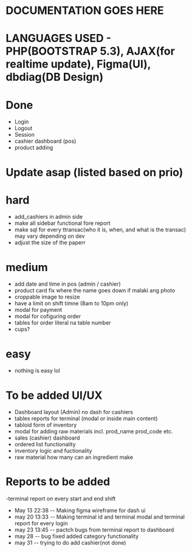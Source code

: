 # DOCUMENTATION GOES HERE 

# LANGUAGES USED - PHP(BOOTSTRAP 5.3), AJAX(for realtime update), Figma(UI), dbdiag(DB Design)

# Done
- Login 
- Logout
- Session
- cashier dashboard (pos)
- product adding 

# Update asap (listed based on prio)
# hard
- add_cashiers in admin side
- make all sidebar functional fore report
- make sql for every ttransac(who it is, when, and what is the transac) may vary depending on dev
- adjust the size of the paperr

# medium
- add date and time in pos (admin / cashier)
- product card fix where the name goes down if malaki ang photo
- croppable image to resize 
- have a limit on shift timne (8am to 10pm only)
- modal for payment
- modal for cofiguring order
- tables for order literal na table number
- cups?
 # easy
 - nothing is easy lol
  

# To be added UI/UX
- Dashboard layout (Admin) no dash for cashiers
- tables reports for terminal (modal or inside main content)
- tabloid form of inventory
- modal for adding raw materials incl. prod_name prod_code etc.
- sales (cashier) dashboard
- ordered list functionality
- inventory logic and fuctionality
- raw material how many can an ingredient make

# Reports to be added
-terminal report on every start and end shift

- May 13 22:38 -- Making figma wireframe for dash ui
- may 20 13:33 -- Making terminal id and terminal modal and terminal report for every login
- may 23 13:45 -- pactch bugs from terminal report to dashboard
- may 28 -- bug fixed added category functionality
- may 31 -- trying to do add cashier(not done)
